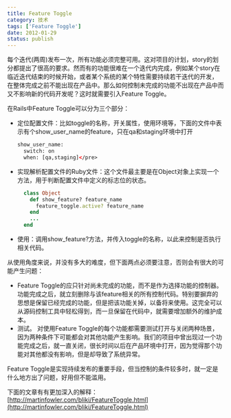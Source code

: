 ```yaml
---
title: Feature Toggle
category: 技术
tags: ['Feature Toggle']
date: 2012-01-29
status: publish
---
```

每个迭代(两周)发布一次，所有功能必须完整可用。这对项目的计划，story的划分都提出了很高的要求。然而有的功能很难在一个迭代内完成，例如某个story在临近迭代结束的时候开始，或者某个系统的某个特性需要持续若干迭代的开发， 在整体完成之前不能出现在产品中。那么如何控制未完成的功能不出现在产品中而又不影响新的代码开发呢？这时就需要引入Feature Toggle。

在Rails中Feature Toggle可以分为三个部分：

* 定位配置文件：比如toggle的名称，开关属性，使用环境等，下面的文件中表示有个show_user_name的feature，只在qa和staging环境中打开

    ```xml
    show_user_name:
      switch: on
      when: [qa,staging]</pre>
    ```
* 实现解析配置文件的Ruby文件：这个文件最主要是在Object对象上实现一个方法，用于判断配置文件中定义的标志位的状态。

  ```ruby
    class Object
      def show_feature? feature_name
        feature_toggle.active? feature_name
      end
      ...
    end
  ```

* 使用：调用show_feature?方法，并传入toggle的名称，以此来控制是否执行相关代码。

从使用角度来说，并没有多大的难度，但下面两点必须要注意，否则会有很大的可能产生问题：

* Feature Toggle的应只针对尚未完成的功能，而不是作为选择功能的控制器。
功能完成之后，就立刻删除与该feature相关的所有控制代码。特别要摒弃的思想是保留已经完成的功能，但是把该功能关掉，以备将来使用。这完全可以从源码控制工具中轻松得到，而一旦保留在代码中，就需要增加额外的维护成本。
* 测试。
对使用Feature Toggle的每个功能都需要测试打开与关闭两种场景，因为两种条件下可能都会对其他功能产生影响。我们的项目中曾出现过一个功能完成之后，就一直关闭，很长时间以后在产品环境中打开，因为觉得那个功能对其他都没有影响，但是却导致了系统异常。

Feature Toggle是实现持续发布的重要手段，但当控制的条件较多时，就一定是什么地方出了问题，好用但不能滥用。

下面的文章有有更加深入的解释：[http://martinfowler.com/bliki/FeatureToggle.html](http://martinfowler.com/bliki/FeatureToggle.html)